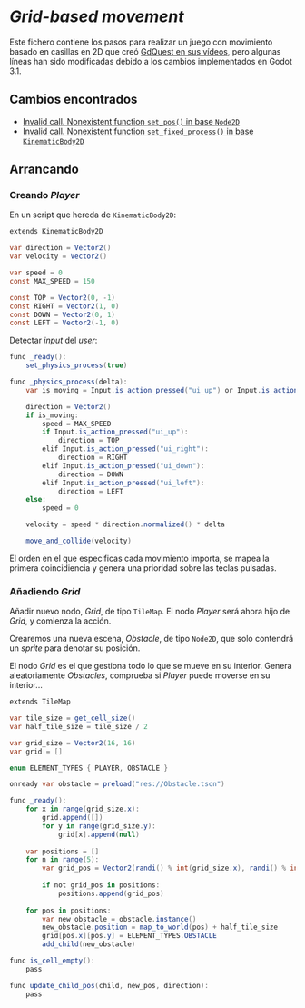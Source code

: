# _Grid-based movement_

Este fichero contiene los pasos para realizar un juego con movimiento basado en casillas en 2D que creó [GdQuest en sus vídeos](https://youtu.be/BWBD3i00AfM), pero algunas líneas han sido modificadas debido a los cambios implementados en Godot 3.1.

## Cambios encontrados

* [Invalid call. Nonexistent function `set_pos()` in base `Node2D`](https://godotengine.org/qa/23044/how-to-change-other-nodes-position-in-godot-3?show=23046#a23046)
* [Invalid call. Nonexistent function `set_fixed_process()` in base `KinematicBody2D`](https://godotengine.org/qa/19576/nonexistent-function-set_fixed_process-kinematicbody2d?show=19582#a19582)

## Arrancando

### Creando _Player_

En un script que hereda de `KinematicBody2D`:

```cs
extends KinematicBody2D

var direction = Vector2()
var velocity = Vector2()

var speed = 0
const MAX_SPEED = 150

const TOP = Vector2(0, -1)
const RIGHT = Vector2(1, 0)
const DOWN = Vector2(0, 1)
const LEFT = Vector2(-1, 0)
```

Detectar _input_ del _user_:

```cs
func _ready():
	set_physics_process(true)

func _physics_process(delta):
	var is_moving = Input.is_action_pressed("ui_up") or Input.is_action_pressed("ui_right") or Input.is_action_pressed("ui_down") or Input.is_action_pressed("ui_left")

	direction = Vector2()
	if is_moving:
		speed = MAX_SPEED
		if Input.is_action_pressed("ui_up"):
			direction = TOP
		elif Input.is_action_pressed("ui_right"):
			direction = RIGHT
		elif Input.is_action_pressed("ui_down"):
			direction = DOWN
		elif Input.is_action_pressed("ui_left"):
			direction = LEFT
	else:
		speed = 0

	velocity = speed * direction.normalized() * delta

	move_and_collide(velocity)
```

El orden en el que especificas cada movimiento importa, se mapea la primera coincidiencia y genera una prioridad sobre las teclas pulsadas.

### Añadiendo _Grid_

Añadir nuevo nodo, _Grid_, de tipo `TileMap`. El nodo _Player_ será ahora hijo de _Grid_, y comienza la acción.

Crearemos una nueva escena, _Obstacle_, de tipo `Node2D`, que solo contendrá un _sprite_ para denotar su posición.

El nodo _Grid_ es el que gestiona todo lo que se mueve en su interior. Genera aleatoriamente _Obstacles_, comprueba si _Player_ puede moverse en su interior...

```cs
extends TileMap

var tile_size = get_cell_size()
var half_tile_size = tile_size / 2

var grid_size = Vector2(16, 16)
var grid = []

enum ELEMENT_TYPES { PLAYER, OBSTACLE }

onready var obstacle = preload("res://Obstacle.tscn")

func _ready():
	for x in range(grid_size.x):
		grid.append([])
		for y in range(grid_size.y):
			grid[x].append(null)
	
	var positions = []
	for n in range(5):
		var grid_pos = Vector2(randi() % int(grid_size.x), randi() % int(grid_size.y))
		
		if not grid_pos in positions:
			positions.append(grid_pos)
	
	for pos in positions:
		var new_obstacle = obstacle.instance()
		new_obstacle.position = map_to_world(pos) + half_tile_size
		grid[pos.x][pos.y] = ELEMENT_TYPES.OBSTACLE
		add_child(new_obstacle)

func is_cell_empty():
	pass

func update_child_pos(child, new_pos, direction):
	pass
```

```cs

```
